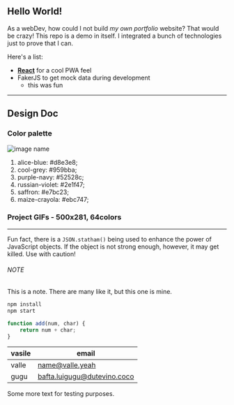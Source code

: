 ## Hello World!

As a webDev, how could I not build _my own portfolio_ website? That would be crazy!
This repo is a demo in itself. I integrated a bunch of technologies just to prove that I can.

Here's a list:

-   **[React](https://github.com/facebook/create-react-app)** for a cool PWA feel
-   FakerJS to get mock data during development
    -   this was fun

---

## Design Doc

### Color palette

![image name](https://images.ctfassets.net/al1ikk93hxev/zqr41QDJmBiKzetFJcfO2/7c661b0e8325350c40595ddd9c09147c/portfolio-gif.gif?h=250)

1. alice-blue: #d8e3e8;
1. cool-grey: #959bba;
1. purple-navy: #52528c;
1. russian-violet: #2e1f47;
1. saffron: #e7bc23;
1. maize-crayola: #ebc747;

### Project GIFs - 500x281, 64colors

---

Fun fact, there is a `JSON.statham()` being used to enhance the power
of JavaScript objects. If the object is not strong enough, however, it may get killed. Use with caution!


###### NOTE
This is a note. There are many like it, but this one is mine.

<!-- Github specific markdown -->

```bash
npm install
npm start
```

```javascript
function add(num, char) {
	return num + char;
}
```

| vasile | email                       |
| ------ | --------------------------- |
| valle  | name@valle.yeah             |
| gugu   | bafta.luigugu@dutevino.coco |


Some more text for testing purposes.
